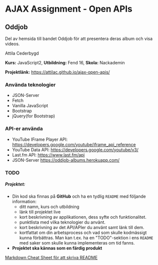 # AJAX Assignment - Open APIs

## Oddjob
Del av hemsida till bandet Oddjob för att presentera deras album och visa videos.

Attila Cederbygd

**Kurs:** JavaScript2, **Utbildning:** Fend 16, **Skola:** Nackademin

**Projektlänk:** https://attilac.github.io/ajax-open-apis/

### Använda teknologier
* JSON-Server
* Fetch
* Vanilla JavaScript
* Bootstrap
* jQuery(for Bootstrap)


### API-er använda
* YouTube IFrame Player API: https://developers.google.com/youtube/iframe_api_reference
* YouTube Data API: https://developers.google.com/youtube/v3/
* Last.fm API: https://www.last.fm/api
* JSON-Server https://oddjob-albums.herokuapp.com/

### TODO

##### Projektet: 

* Din kod ska finnas på __GitHub__ och ha en tydlig `README` med följande information:
    - ditt namn, kurs och utbildning
    - länk till projektet live
    - kort beskrivning av applikationen, dess syfte och funktionalitet.
    - punktlista med vilka teknologier du använt.
    - kort beskrivning av det API/APIer du använt samt länk till dem.
    - kortfattat om din arbetsprocess och vad som skulle kodmässigt kunna förbättras. Man kan t.ex. ha en "TODO"-sektion i ens `README` med saker som skulle kunna implementeras om tid fanns.
* **Projektet ska kännas som en färdig produkt**



[Markdown Cheat Sheet för att skriva README](https://github.com/adam-p/markdown-here/wiki/Markdown-Cheatsheet)


